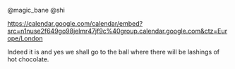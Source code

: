 @magic_bane @shi 

https://calendar.google.com/calendar/embed?src=n1nuse2f649go98jelmr47jf9c%40group.calendar.google.com&ctz=Europe/London

Indeed it is and yes we shall go to the ball where there will be lashings of hot chocolate.